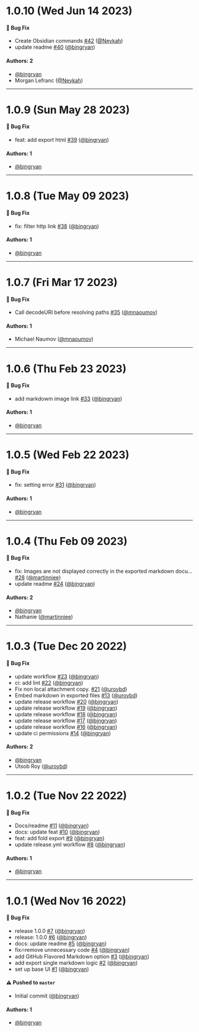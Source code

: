 # 1.0.10 (Wed Jun 14 2023)

#### 🐛 Bug Fix

- Create Obsidian commands [#42](https://github.com/bingryan/obsidian-markdown-export-plugin/pull/42) ([@Neykah](https://github.com/Neykah))
- update readme [#40](https://github.com/bingryan/obsidian-markdown-export-plugin/pull/40) ([@bingryan](https://github.com/bingryan))

#### Authors: 2

- [@bingryan](https://github.com/bingryan)
- Morgan Lefranc ([@Neykah](https://github.com/Neykah))

---

# 1.0.9 (Sun May 28 2023)

#### 🐛 Bug Fix

- feat: add export html [#39](https://github.com/bingryan/obsidian-markdown-export-plugin/pull/39) ([@bingryan](https://github.com/bingryan))

#### Authors: 1

- [@bingryan](https://github.com/bingryan)

---

# 1.0.8 (Tue May 09 2023)

#### 🐛 Bug Fix

- fix: filter http link [#38](https://github.com/bingryan/obsidian-markdown-export-plugin/pull/38) ([@bingryan](https://github.com/bingryan))

#### Authors: 1

- [@bingryan](https://github.com/bingryan)

---

# 1.0.7 (Fri Mar 17 2023)

#### 🐛 Bug Fix

- Call decodeURI before resolving paths [#35](https://github.com/bingryan/obsidian-markdown-export-plugin/pull/35) ([@mnaoumov](https://github.com/mnaoumov))

#### Authors: 1

- Michael Naumov ([@mnaoumov](https://github.com/mnaoumov))

---

# 1.0.6 (Thu Feb 23 2023)

#### 🐛 Bug Fix

- add markdowm image link [#33](https://github.com/bingryan/obsidian-markdown-export-plugin/pull/33) ([@bingryan](https://github.com/bingryan))

#### Authors: 1

- [@bingryan](https://github.com/bingryan)

---

# 1.0.5 (Wed Feb 22 2023)

#### 🐛 Bug Fix

- fix: setting error [#31](https://github.com/bingryan/obsidian-markdown-export-plugin/pull/31) ([@bingryan](https://github.com/bingryan))

#### Authors: 1

- [@bingryan](https://github.com/bingryan)

---

# 1.0.4 (Thu Feb 09 2023)

#### 🐛 Bug Fix

- fix: Images are not displayed correctly in the exported markdown docu… [#28](https://github.com/bingryan/obsidian-markdown-export-plugin/pull/28) ([@martinniee](https://github.com/martinniee))
- update readme [#24](https://github.com/bingryan/obsidian-markdown-export-plugin/pull/24) ([@bingryan](https://github.com/bingryan))

#### Authors: 2

- [@bingryan](https://github.com/bingryan)
- Nathanie ([@martinniee](https://github.com/martinniee))

---

# 1.0.3 (Tue Dec 20 2022)

#### 🐛 Bug Fix

- update workflow [#23](https://github.com/bingryan/obsidian-markdown-export-plugin/pull/23) ([@bingryan](https://github.com/bingryan))
- ci: add lint [#22](https://github.com/bingryan/obsidian-markdown-export-plugin/pull/22) ([@bingryan](https://github.com/bingryan))
- Fix non local attachment copy. [#21](https://github.com/bingryan/obsidian-markdown-export-plugin/pull/21) ([@uroybd](https://github.com/uroybd))
- Embed markdown in exported files [#13](https://github.com/bingryan/obsidian-markdown-export-plugin/pull/13) ([@uroybd](https://github.com/uroybd))
- update release workflow [#20](https://github.com/bingryan/obsidian-markdown-export-plugin/pull/20) ([@bingryan](https://github.com/bingryan))
- update release workflow [#19](https://github.com/bingryan/obsidian-markdown-export-plugin/pull/19) ([@bingryan](https://github.com/bingryan))
- update release workflow [#18](https://github.com/bingryan/obsidian-markdown-export-plugin/pull/18) ([@bingryan](https://github.com/bingryan))
- update release workflow [#17](https://github.com/bingryan/obsidian-markdown-export-plugin/pull/17) ([@bingryan](https://github.com/bingryan))
- update release workflow [#16](https://github.com/bingryan/obsidian-markdown-export-plugin/pull/16) ([@bingryan](https://github.com/bingryan))
- update ci permissions [#14](https://github.com/bingryan/obsidian-markdown-export-plugin/pull/14) ([@bingryan](https://github.com/bingryan))

#### Authors: 2

- [@bingryan](https://github.com/bingryan)
- Utsob Roy ([@uroybd](https://github.com/uroybd))

---

# 1.0.2 (Tue Nov 22 2022)

#### 🐛 Bug Fix

- Docs/readme [#11](https://github.com/bingryan/obsidian-markdown-export-plugin/pull/11) ([@bingryan](https://github.com/bingryan))
- docs: update feat [#10](https://github.com/bingryan/obsidian-markdown-export-plugin/pull/10) ([@bingryan](https://github.com/bingryan))
- feat: add fold export [#9](https://github.com/bingryan/obsidian-markdown-export-plugin/pull/9) ([@bingryan](https://github.com/bingryan))
- update release.yml workflow [#8](https://github.com/bingryan/obsidian-markdown-export-plugin/pull/8) ([@bingryan](https://github.com/bingryan))

#### Authors: 1

- [@bingryan](https://github.com/bingryan)

---

# 1.0.1 (Wed Nov 16 2022)

#### 🐛 Bug Fix

- release 1.0.0 [#7](https://github.com/bingryan/obsidian-markdown-export-plugin/pull/7) ([@bingryan](https://github.com/bingryan))
- release: 1.0.0 [#6](https://github.com/bingryan/obsidian-markdown-export-plugin/pull/6) ([@bingryan](https://github.com/bingryan))
- docs: update readme [#5](https://github.com/bingryan/obsidian-markdown-export-plugin/pull/5) ([@bingryan](https://github.com/bingryan))
- fix:fire:remove unnecessary code [#4](https://github.com/bingryan/obsidian-markdown-export-plugin/pull/4) ([@bingryan](https://github.com/bingryan))
- add GitHub Flavored Markdown option [#3](https://github.com/bingryan/obsidian-markdown-export-plugin/pull/3) ([@bingryan](https://github.com/bingryan))
- add export single markdown logic [#2](https://github.com/bingryan/obsidian-markdown-export-plugin/pull/2) ([@bingryan](https://github.com/bingryan))
- set up  base UI [#1](https://github.com/bingryan/obsidian-markdown-export-plugin/pull/1) ([@bingryan](https://github.com/bingryan))

#### ⚠️ Pushed to `master`

- Initial commit ([@bingryan](https://github.com/bingryan))

#### Authors: 1

- [@bingryan](https://github.com/bingryan)
